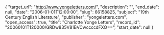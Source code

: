 {
  "target_url": "http://www.yongeletters.com/", 
  "description": "", 
  "end_date": null, 
  "date": "2006-01-01T12:00:00", 
  "slug": 66158825, 
  "subject": "19th Century English Literature", 
  "publisher": "yongeletters.com", 
  "open_access": true, 
  "title": "Charlotte Yonge Letters", 
  "record_id": "20060101T120000/GRDw835V81BVCwccccdFXQ==", 
  "start_date": null
}

